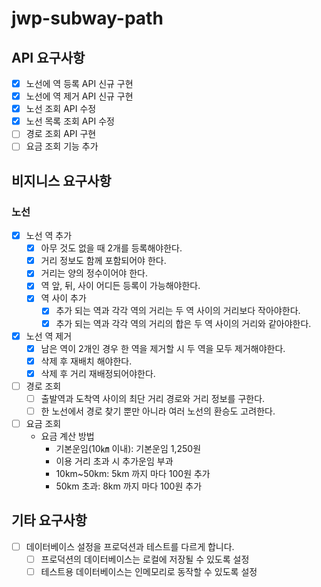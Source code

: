 # jwp-subway-path

## API 요구사항

- [x] 노선에 역 등록 API 신규 구현
- [x] 노선에 역 제거 API 신규 구현
- [x] 노선 조회 API 수정
- [x] 노선 목록 조회 API 수정
- [ ] 경로 조회 API 구현
- [ ] 요금 조회 기능 추가

## 비지니스 요구사항

### 노선

- [x] 노선 역 추가
    - [x] 아무 것도 없을 때 2개를 등록해야한다.
    - [x] 거리 정보도 함께 포함되어야 한다.
    - [x] 거리는 양의 정수이어야 한다.
    - [x] 역 앞, 뒤, 사이 어디든 등록이 가능해야한다.
    - [x] 역 사이 추가
        - [x] 추가 되는 역과 각각 역의 거리는 두 역 사이의 거리보다 작아야한다.
        - [x] 추가 되는 역과 각각 역의 거리의 합은 두 역 사이의 거리와 같아야한다.
- [x] 노선 역 제거
    - [x] 남은 역이 2개인 경우 한 역을 제거할 시 두 역을 모두 제거해야한다.
    - [x] 삭제 후 재배치 해야한다.
    - [x] 삭제 후 거리 재배정되어야한다.
- [ ] 경로 조회
    - [ ] 출발역과 도착역 사이의 최단 거리 경로와 거리 정보를 구한다.
    - [ ] 한 노선에서 경로 찾기 뿐만 아니라 여러 노선의 환승도 고려한다.
- [ ] 요금 조회
    - 요금 계산 방법
        - 기본운임(10㎞ 이내): 기본운임 1,250원
        - 이용 거리 초과 시 추가운임 부과
        - 10km~50km: 5km 까지 마다 100원 추가
        - 50km 초과: 8km 까지 마다 100원 추가

## 기타 요구사항

- [ ] 데이터베이스 설정을 프로덕션과 테스트를 다르게 합니다.
    - [ ] 프로덕션의 데이터베이스는 로컬에 저장될 수 있도록 설정
    - [ ] 테스트용 데이터베이스는 인메모리로 동작할 수 있도록 설정
